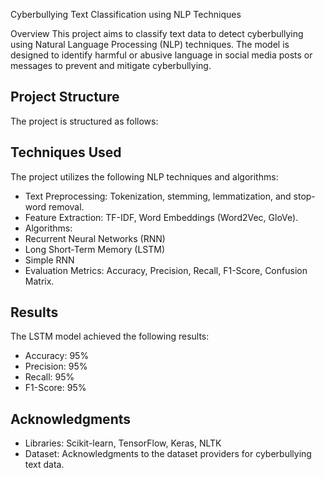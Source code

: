 Cyberbullying Text Classification using NLP Techniques

Overview
This project aims to classify text data to detect cyberbullying using Natural Language Processing (NLP) techniques. The model is designed to identify harmful or abusive language in social media posts or messages to prevent and mitigate cyberbullying.

## Project Structure
The project is structured as follows:

## Techniques Used
The project utilizes the following NLP techniques and algorithms:
- Text Preprocessing: Tokenization, stemming, lemmatization, and stop-word removal.
- Feature Extraction: TF-IDF, Word Embeddings (Word2Vec, GloVe).
- Algorithms: 
- Recurrent Neural Networks (RNN)
- Long Short-Term Memory (LSTM)
- Simple RNN
- Evaluation Metrics: Accuracy, Precision, Recall, F1-Score, Confusion Matrix.

## Results
The LSTM model achieved the following results:
- Accuracy: 95%
- Precision: 95%
- Recall: 95%
- F1-Score: 95%

## Acknowledgments
- Libraries: Scikit-learn, TensorFlow, Keras, NLTK
- Dataset: Acknowledgments to the dataset providers for cyberbullying text data.

